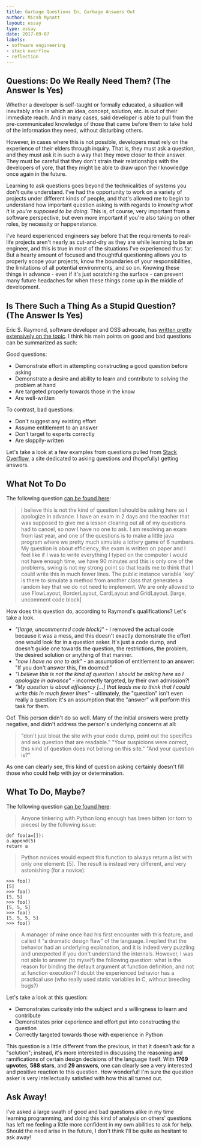 ```yaml
---
title: Garbage Questions In, Garbage Answers Out
author: Micah Mynatt
layout: essay
type: essay
date: 2017-09-07
labels:
- software engineering
- stack overflow
- reflection
---
```


## Questions: Do We Really Need Them? (The Answer Is Yes)

Whether a developer is self-taught or formally educated, a situation will inevitably arise in which an idea, concept, solution, etc. is out of their immediate reach. And in many cases, said developer is able to pull from the pre-communicated knowledge of those that came before them to take hold of the information they need, without disturbing others. 

However, in cases where this is not possible, developers must rely on the experience of their elders through inquiry. That is, they must ask a question, and they must ask it in such a way that they move closer to their answer. They must be careful that they don't strain their relationships with the developers of yore, that they might be able to draw upon their knowledge once again in the future.

Learning to ask questions goes beyond the technicalities of systems you don't quite understand. I've had the opportunity to work on a variety of projects under different kinds of people, and that's allowed me to begin to understand how important question asking is with regards to *knowing what it is you're supposed to be doing*. This is, of course, very important from a software perspective, but even  more important if you're also taking on other roles, by necessity or happenstance.

I've heard experienced engineers say before that the requirements to real-life projects aren't nearly as cut-and-dry as they are while learning to be an engineer, and this is true in most of the situations I've experienced thus far. But a hearty amount of focused and thoughtful questioning allows you to properly scope your projects, know the boundaries of your responsibilities, the limitations of all potential environments, and so on. Knowing these things in advance - even if it's just scratching the surface - can prevent many future headaches for when these things come up in the middle of development. 

## Is There Such a Thing As a Stupid Question? (The Answer Is Yes)

Eric S. Raymond, software developer and OSS advocate, has [written pretty extensively on the topic][article]. I think his main points on good and bad questions can be summarized as such:

Good questions:

- Demonstrate effort in attempting constructing a good question before asking
- Demonstrate a desire and ability to learn and contribute to solving the problem at hand
- Are targeted properly towards those in the know
- Are well-written

To contrast, bad questions:

- Don't suggest any existing effort
- Assume entitlement to an answer
- Don't target to experts correctly
- Are sloppily-written

Let's take a look at a few examples from questions pulled from [Stack Overflow][so], a site dedicated to asking questions and (hopefully) getting answers.

## What Not To Do

The following question [can be found here][badq]:

> I believe this is not the kind of question I should be asking here so I apologize in advance. I have an exam in 2 days and the teacher that was supposed to give me a lesson clearing out all of my questions had to cancel, so now I have no one to ask. I am resolving an exam from last year, and one of the questions is to make a little java program where we pretty much simulate a lottery game of 6 numbers. My question is about efficiency, the exam is written on paper and I feel like if I was to write everything I typed on the computer I would not have enough time, we have 90 minutes and this is only one of the problems, swing is not my strong point so that leads me to think that I could write this in much fewer lines. The public instance variable 'key' is there to simulate a method from another class that generates a random key that we do not need to implement. We are only allowed to use FlowLayout, BorderLayout, CardLayout and GridLayout. [large, uncomment code block]

How does this question do, according to Raymond's qualifications? Let's take a look.

- *"[large, uncommented code block]"* - I removed the actual code because it was a mess, and this doesn't exactly demonstrate the effort one would look for in a question asker. It's just a code dump, and doesn't guide one towards the question, the restrictions, the problem, the desired solution or anything of that manner.
- *"now I have no one to ask"* - an assumption of entitlement to an answer: "If you don't answer this, I'm doomed!"
- *"I believe this is not the kind of question I should be asking here so I apologize in advance"* - incorrectly targeted, by their own admission?!
- *"My question is about efficiency [...] that leads me to think that I could write this in much fewer lines"* - ultimately, the "question" isn't even really a question: it's an assumption that the "answer" will perform this task for them. 

Oof. This person didn't do so well. Many of the initial answers were pretty negative, and didn't address the person's underlying concerns at all:

> "don't just bloat the site with your code dump, point out the specifics and ask question that are readable."
> "Your suspicions were correct, this kind of question does not belong on this site."
> "And your question is?"

As one can clearly see, this kind of question asking certainly doesn't fill those who could help with joy or determination.

## What To Do, Maybe?

The following question [can be found here][goodq]: 

> Anyone tinkering with Python long enough has been bitten (or torn to pieces) by the following issue:
> 
```
def foo(a=[]):
a.append(5)
return a
```
> Python novices would expect this function to always return a list with only one element: [5]. The result is instead very different, and very astonishing (for a novice):
> 
```
>>> foo()
[5]
>>> foo()
[5, 5]
>>> foo()
[5, 5, 5]
>>> foo()
[5, 5, 5, 5]
>>> foo()
```
> A manager of mine once had his first encounter with this feature, and called it "a dramatic design flaw" of the language. I replied that the behavior had an underlying explanation, and it is indeed very puzzling and unexpected if you don't understand the internals. However, I was not able to answer (to myself) the following question: what is the reason for binding the default argument at function definition, and not at function execution? I doubt the experienced behavior has a practical use (who really used static variables in C, without breeding bugs?)

Let's take a look at this question:
- Demonstrates curiosity into the subject and a willingness to learn and contribute
- Demonstrates prior experience and effort put into constructing the question
- Correctly targeted towards those with experience in Python

This question is a little different from the previous, in that it doesn't ask for a "solution"; instead, it's more interested in discussing the reasoning and ramifications of certain design decisions of the language itself. With **1769 upvotes**, **588 stars**, and **29 answers**, one can clearly see a very interested and positive reaction to this question. How wonderful! I'm sure the question asker is very intellectually satisfied with how this all turned out.

## Ask Away!

I've asked a large swath of good and bad questions alike in my time learning programming, and doing this kind of analysis on others' questions has left me feeling a little more confident in my own abilities to ask for help. Should the need arise in the future, I don't think I'll be quite as hesitant to ask away!

[article]: http://www.catb.org/esr/faqs/smart-questions.html
[so]: https://stackoverflow.com/
 
[badq]: https://stackoverflow.com/questions/46108186/java-lottery-game-efficiency-swing
[goodq]: https://stackoverflow.com/questions/1132941/least-astonishment-and-the-mutable-default-argument
